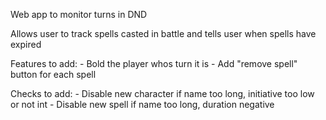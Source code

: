 Web app to monitor turns in DND

Allows user to track spells casted in battle and tells user when spells have expired

Features to add:
    - Bold the player whos turn it is
    - Add "remove spell" button for each spell

Checks to add:
    - Disable new character if name too long, initiative too low or not int
    - Disable new spell if name too long, duration negative